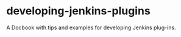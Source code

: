 developing-jenkins-plugins
==========================

A Docbook with tips and examples for developing Jenkins plug-ins.